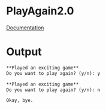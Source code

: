 # PlayAgain2.0

[Documentation](../docs/Chapter2/PlayAgain/PlayAgain2.0)

# Output

```txt
**Played an exciting game**
Do you want to play again? (y/n): y

**Played an exciting game**
Do you want to play again? (y/n): n

Okay, bye.
```